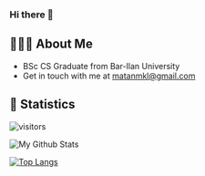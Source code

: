 ### Hi there 👋

## 👨🏻‍💻 About Me

- BSc CS Graduate from Bar-Ilan University
- Get in touch with me at [matanmkl@gmail.com](matanmkl@gmail.com)

## 🔢 Statistics
  
  ![visitors](https://visitor-badge.glitch.me/badge?page_id=matanm28.matanm28)
    
  ![My Github Stats](https://github-readme-stats.vercel.app/api?username=matanm28&count_private=true&show_icons=true&theme=dracula)

  [![Top Langs](https://github-readme-stats.vercel.app/api/top-langs/?username=matanm28&layout=compact&hide=css,html)](https://github.com/matanm28/github-readme-stats)

<!--
**matanm28/matanm28** is a ✨ _special_ ✨ repository because its `README.md` (this file) appears on your GitHub profile.

Here are some ideas to get you started:

- 🔭 I’m currently working on ...
- 🌱 I’m currently learning ...
- 👯 I’m looking to collaborate on ...
- 🤔 I’m looking for help with ...
- 💬 Ask me about ...
- 📫 How to reach me: ...
- 😄 Pronouns: ...
- ⚡ Fun fact: ...
-->

